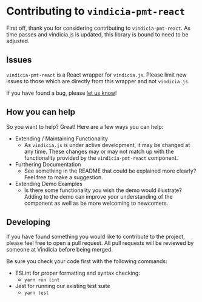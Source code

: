 # Contributing to `vindicia-pmt-react`

First off, thank you for considering contributing to `vindicia-pmt-react`. As time passes and vindicia.js is updated, this library is bound to need to be adjusted.

## Issues

`vindicia-pmt-react` is a React wrapper for `vindicia.js`. Please limit new issues to those which are directly from this wrapper and not `vindicia.js`.

If you have found a bug, please [let us know](https://github.com/Vindicia/vindicia-pmt-react/issues/new)!

## How you can help

So you want to help? Great! Here are a few ways you can help:

- Extending / Maintaining Functionality
  - As `vindicia.js` is under active development, it may be changed at any time. These changes may or may not match up with the functionality provided by the `vindicia-pmt-react` component.
- Furthering Documentation
  - See something in the README that could be explained more clearly? Feel free to make a suggestion. 
- Extending Demo Examples
  - Is there some functionality you wish the demo would illustrate? Adding to the demo can improve your understanding of the component as well as be more welcoming to newcomers.

## Developing

If you have found something you would like to contribute to the project, please feel free to open a pull request. All pull requests will be reviewed by someone at Vindicia before being merged.

Be sure you check your code first with the following commands:

- ESLint for proper formatting and syntax checking:
  - `yarn run lint`
- Jest for running our existing test suite
  - `yarn test`
